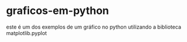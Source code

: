 # graficos-em-python
este é  um dos exemplos de um gráfico no python utilizando a biblioteca matplotlib.pyplot 
